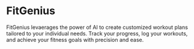 # FitGenius
FitGenius levaerages the power of AI to create customized workout plans tailored to your individual needs. Track your progress, log your workouts, and achieve your fitness goals with precision and ease.

